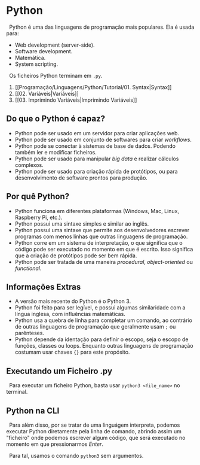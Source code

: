 # Python
&nbsp; Python é uma das linguagens de programação mais populares. Ela é usada para:
* Web development (server-side).
* Software development.
* Matemática.
* System scripting.

&nbsp; Os ficheiros Python terminam em `.py`.

1. [[Programação/Linguagens/Python/Tutorial/01. Syntax|Syntax]]
2. [[02. Variáveis|Variáveis]]
3. [[03. Imprimindo Variáveis|Imprimindo Variáveis]]
## Do que o Python é capaz?
* Python pode ser usado em um servidor para criar aplicações web.
* Python pode ser usado em conjunto de softwares para criar _workflows_.
* Python pode se conectar à sistemas de base de dados. Podendo também ler e modificar ficheiros.
* Python pode ser usado para manipular _big data_ e realizar cálculos complexos.
* Python pode ser usado para criação rápida de protótipos, ou para desenvolvimento de software prontos para produção.
## Por quê Python?
* Python funciona em diferentes plataformas (Windows, Mac, Linux, Raspberry Pi, etc.).
* Python possui uma sintaxe simples e similar ao inglês.
* Python possui uma sintaxe que permite aos desenvolvedores escrever programas com menos linhas que outras linguagens de programação.
* Python corre em um sistema de interpretação, o que significa que o código pode ser executado no momento em que é escrito. Isso significa que a criação de protótipos pode ser bem rápida.
* Python pode ser tratada de uma maneira _procedural_, _object-oriented_ ou _functional_.
## Informações Extras
* A versão mais recente do Python é o Python 3.
* Python foi feito para ser legível, e possui algumas similaridade com a língua inglesa, com influências matemáticas.
* Python usa a quebra de linha para completar um comando, ao contrário de outras linguagens de programação que geralmente usam `;` ou parênteses.
* Python depende da identação para definir o escopo, seja o escopo de funções, classes ou loops. Enquanto outras linguagens de programação costumam usar chaves `{}` para este propósito.

## Executando um Ficheiro .py
&nbsp; Para executar um ficheiro Python, basta usar `python3 <file_name>` no terminal.

## Python na CLI
&nbsp; Para além disso, por se tratar de uma linguágem interpreta, podemos executar Python diretamente pela linha de comando, abrindo assim um "ficheiro" onde podemos escrever algum código, que será executado no momento em que pressionarmos _Enter_.

&nbsp; Para tal, usamos o comando `python3` sem argumentos.